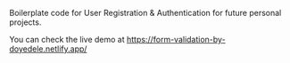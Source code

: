 Boilerplate code for User Registration & Authentication for future personal projects.

You can check the live demo at https://form-validation-by-doyedele.netlify.app/
